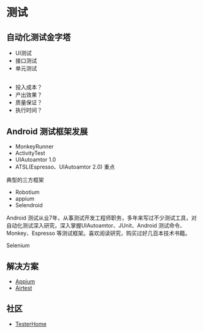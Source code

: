 # 测试

## 自动化测试金字塔

- UI测试
- 接口测试
- 单元测试

## 

- 投入成本？
- 产出效果？
- 质量保证？
- 执行时间？

## Android 测试框架发展

- MonkeyRunner
- ActivityTest
- UIAutoamtor 1.0
- ATSL(Espresso、UIAutoamtor 2.0) 重点

典型的三方框架

- Robotium
- appium
- Selendroid

Android 测试从业7年，从事测试开发工程师职务，多年来写过不少测试工具，对自动化测试深入研究，深入掌握UIAutoamtor、JUnit、Android 测试命令、Monkey、Espresso 等测试框架。喜欢阅读研究，购买过好几百本技术书籍。

Selenium


## 解决方案

- [Appium](http://appium.io/)
- [Airtest](https://github.com/AirtestProject/Airtest)

## 社区

- [TesterHome](https://testerhome.com/)
